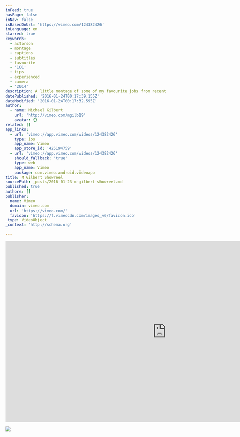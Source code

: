 ```yaml
---
inFeed: true
hasPage: false
inNav: false
isBasedOnUrl: 'https://vimeo.com/124382426'
inLanguage: en
starred: true
keywords:
  - actorson
  - montage
  - captions
  - subtitles
  - favourite
  - '101'
  - tips
  - experienced
  - camera
  - '2014'
description: A little montage of some of my favourite jobs from recent past.
datePublished: '2016-01-24T00:17:39.155Z'
dateModified: '2016-01-24T00:17:32.595Z'
author:
  - name: Michael Gilbert
    url: 'http://vimeo.com/mgilb19'
    avatar: {}
related: []
app_links:
  - url: 'vimeo://app.vimeo.com/videos/124382426'
    type: ios
    app_name: Vimeo
    app_store_id: '425194759'
  - url: 'vimeo://app.vimeo.com/videos/124382426'
    should_fallback: 'true'
    type: web
    app_name: Vimeo
    package: com.vimeo.android.videoapp
title: M Gilbert Showreel
sourcePath: _posts/2016-01-23-m-gilbert-showreel.md
published: true
authors: []
publisher:
  name: Vimeo
  domain: vimeo.com
  url: 'https://vimeo.com/'
  favicon: 'https://f.vimeocdn.com/images_v6/favicon.ico'
_type: VideoObject
_context: 'http://schema.org'

---
```

<iframe src="https://cdn.embedly.com/widgets/media.html?src=https%3A%2F%2Fplayer.vimeo.com%2Fvideo%2F124382426&amp;url=https%3A%2F%2Fvimeo.com%2F124382426&amp;image=http%3A%2F%2Fi.vimeocdn.com%2Fvideo%2F522091141_1280.jpg&amp;key=b7d04c9b404c499eba89ee7072e1c4f7&amp;type=text%2Fhtml&amp;schema=vimeo" width="1000" height="563" scrolling="no" frameborder="0" allowfullscreen="allowfullscreen" style=""></iframe>

![](https://the-grid-user-content.s3-us-west-2.amazonaws.com/7e08f60b-16d6-4fbf-abc1-042ae75add01.jpg)